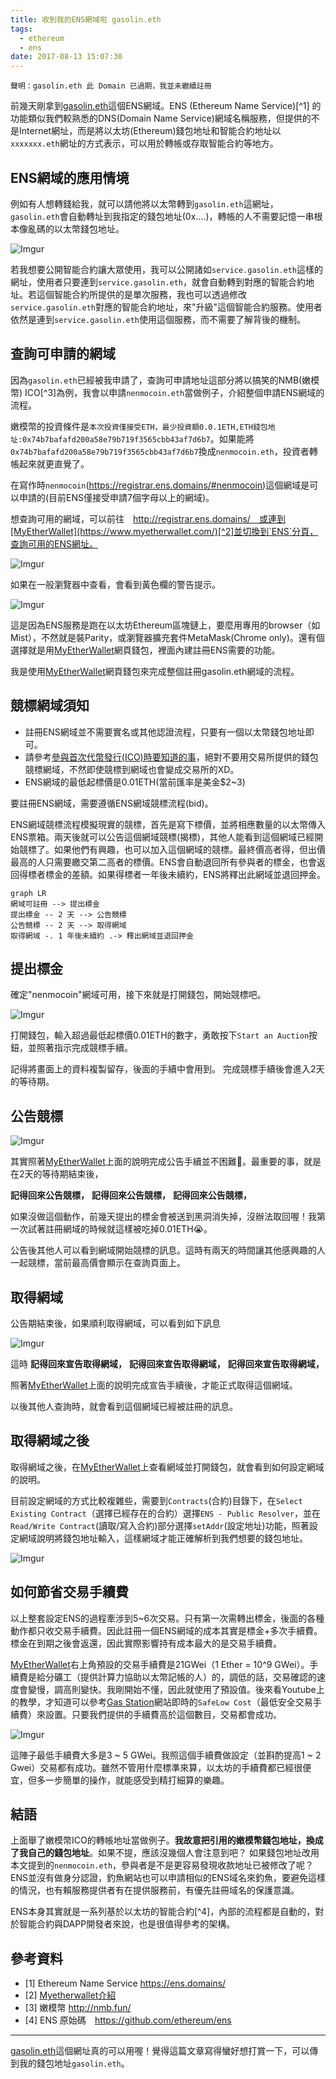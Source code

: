 ```yaml
---
title: 收到我的ENS網域啦 gasolin.eth
tags:
  - ethereum
  - ens
date: 2017-08-13 15:07:30
---
```


```
聲明：gasolin.eth 此 Domain 已過期，我並未繼續註冊
```

前幾天剛拿到[gasolin.eth](https://etherscan.io/enslookup?q=gasolin.eth)這個ENS網域。ENS (Ethereum Name Service)[^1] 的功能類似我們較熟悉的DNS(Domain Name Service)網域名稱服務，但提供的不是Internet網址，而是將以太坊(Ethereum)錢包地址和智能合約地址以`xxxxxxx.eth`網址的方式表示，可以用於轉帳或存取智能合約等地方。

## ENS網域的應用情境

例如有人想轉錢給我，就可以請他將以太幣轉到`gasolin.eth`這網址，`gasolin.eth`會自動轉址到我指定的錢包地址(0x....)，轉帳的人不需要記憶一串根本像亂碼的以太幣錢包地址。

![Imgur](http://i.imgur.com/nkbbryCl.png)

若我想要公開智能合約讓大眾使用，我可以公開諸如`service.gasolin.eth`這樣的網址，使用者只要連到`service.gasolin.eth`，就會自動轉到對應的智能合約地址。若這個智能合約所提供的是單次服務，我也可以透過修改`service.gasolin.eth`對應的智能合約地址，來"升級"這個智能合約服務。使用者依然是連到`service.gasolin.eth`使用這個服務，而不需要了解背後的機制。

## 查詢可申請的網域

因為`gasolin.eth`已經被我申請了，查詢可申請地址這部分將以搞笑的NMB(嫩模幣) ICO[^3]為例，我會以申請`nenmocoin.eth`當做例子，介紹整個申請ENS網域的流程。

嫩模幣的投資條件是`本次投資僅接受ETH，最少投資額0.0.1ETH,ETH錢包地址:0x74b7bafafd200a58e79b719f3565cbb43af7d6b7`。如果能將`0x74b7bafafd200a58e79b719f3565cbb43af7d6b7`換成`nenmocoin.eth`，投資者轉帳起來就更直覺了。

在寫作時`nenmocoin`(https://registrar.ens.domains/#nenmocoin)這個網域是可以申請的(目前ENS僅接受申請7個字母以上的網域)。

想查詢可用的網域，可以前往　http://registrar.ens.domains/　或連到[MyEtherWallet](https://www.myetherwallet.com/)[^2]並切換到`ENS`分頁，查詢可用的ENS網址。

![Imgur](http://i.imgur.com/HIUcvyDl.png)

如果在一般瀏覽器中查看，會看到黃色欄的警告提示。

![Imgur](http://i.imgur.com/I5rrWTHl.png)

這是因為ENS服務是跑在以太坊Ethereum區塊鏈上，要麼用專用的browser（如Mist），不然就是裝Parity，或瀏覽器擴充套件MetaMask(Chrome only)。還有個選擇就是用[MyEtherWallet](https://www.myetherwallet.com/)網頁錢包，裡面內建註冊ENS需要的功能。

我是使用[MyEtherWallet](https://www.myetherwallet.com/)網頁錢包來完成整個註冊gasolin.eth網域的流程。

## 競標網域須知

* 註冊ENS網域並不需要實名或其他認證流程，只要有一個以太幣錢包地址即可。
* 請參考[參與首次代幣發行(ICO)時要知道的事](https://blog.gasolin.idv.tw/2017/08/12/things-to-know-before-join-ico/)，絕對不要用交易所提供的錢包競標網域，不然即使競標到網域也會變成交易所的XD。
* ENS網域的最低起標價是0.01ETH(當前匯率是美金$2~3)

要註冊ENS網域，需要遵循ENS網域競標流程(bid)。

ENS網域競標流程模擬現實的競標，首先是寫下標價，並將相應數量的以太幣傳入ENS票箱。兩天後就可以公告這個網域競標(揭標)，其他人能看到這個網域已經開始競標了。如果他們有興趣，也可以加入這個網域的競標。最終價高者得，但出價最高的人只需要繳交第二高者的標價。ENS會自動退回所有參與者的標金，也會返回得標者標金的差額。如果得標者一年後未續約，ENS將釋出此網域並退回押金。

```mermaid
graph LR
網域可註冊 --> 提出標金
提出標金 -- 2 天 --> 公告競標
公告競標 -- 2 天 --> 取得網域
取得網域 -. 1 年後未續約 .-> 釋出網域並退回押金
```

## 提出標金

確定"nenmocoin"網域可用，接下來就是打開錢包，開始競標吧。

![Imgur](http://i.imgur.com/YEHuJWHl.png)

打開錢包，輸入超過最低起標價0.01ETH的數字，勇敢按下`Start an Auction`按鈕，並照著指示完成競標手續。

記得將畫面上的資料複製留存，後面的手續中會用到。
完成競標手續後會進入2天的等待期。

## 公告競標

![Imgur](http://i.imgur.com/AaQPPa9.png)

其實照著[MyEtherWallet](https://www.myetherwallet.com/)上面的說明完成公告手續並不困難😤。最重要的事，就是在2天的等待期結束後，

**記得回來公告競標，**
**記得回來公告競標，**
**記得回來公告競標，**

如果沒做這個動作，前幾天提出的標金會被送到黑洞消失掉，沒辦法取回喔！我第一次試著註冊網域的時候就這樣被吃掉0.01ETH😭。

公告後其他人可以看到網域開始競標的訊息。這時有兩天的時間讓其他感興趣的人一起競標，當前最高價會顯示在查詢頁面上。

## 取得網域

公告期結束後，如果順利取得網域，可以看到如下訊息

![Imgur](http://i.imgur.com/hg9vHmo.png)

這時
**記得回來宣告取得網域，**
**記得回來宣告取得網域，**
**記得回來宣告取得網域，**

照著[MyEtherWallet](https://www.myetherwallet.com/)上面的說明完成宣告手續後，才能正式取得這個網域。

以後其他人查詢時，就會看到這個網域已經被註冊的訊息。

## 取得網域之後

取得網域之後，在[MyEtherWallet](https://www.myetherwallet.com/)上查看網域並打開錢包，就會看到如何設定網域的說明。

目前設定網域的方式比較複雜些，需要到`Contracts`(合約)目錄下，在`Select Existing Contract`（選擇已經存在的合約）選擇`ENS - Public Resolver`，並在`Read/Write Contract`(讀取/寫入合約)部分選擇`setAddr`(設定地址)功能，照著設定網域說明將錢包地址輸入，這樣網域才能正確解析到我們想要的錢包地址。

![Imgur](http://i.imgur.com/y6jvpAUl.png)

## 如何節省交易手續費

以上整套設定ENS的過程牽涉到5~6次交易。只有第一次需轉出標金，後面的各種動作都只收交易手續費。因此註冊一個ENS網域的成本其實是標金+多次手續費。標金在到期之後會返還，因此實際影響持有成本最大的是交易手續費。

[MyEtherWallet](https://www.myetherwallet.com/)右上角預設的交易手續費是21GWei（1 Ether = 10^9 GWei）。手續費是給分礦工（提供計算力協助以太幣記帳的人）的，調低的話，交易確認的速度會變慢，調高則變快。我剛開始不懂，因此就使用了預設值。後來看Youtube上的教學，才知道可以參考[Gas Station](http://ethgasstation.info/)網站即時的`SafeLow Cost`（最低安全交易手續費）來設置。只要我們提供的手續費高於這個數目，交易都會成功。

![Imgur](http://i.imgur.com/0loyakDl.png)

這陣子最低手續費大多是3 ~ 5 GWei。我照這個手續費做設定（並斟酌提高1 ~ 2 Gwei）交易都有成功。雖然不管用什麼標準來算，以太坊的手續費都已經很便宜，但多一步簡單的操作，就能感受到精打細算的樂趣。

## 結語

上面舉了嫩模幣ICO的轉帳地址當做例子。**我故意把引用的嫩模幣錢包地址，換成了我自己的錢包地址**。如果不提，應該沒幾個人會注意到吧？
如果錢包地址改用本文提到的`nenmocoin.eth`，參與者是不是更容易發現收款地址已被修改了呢？
ENS並沒有做身分認證，釣魚網站也可以申請相似的ENS域名來釣魚，要避免這樣的情況，也有賴服務提供者有在提供服務前，有優先註冊域名的保護意識。

ENS本身其實就是一系列基於以太坊的智能合約[^4]，內部的流程都是自動的，對於智能合約與DAPP開發者來說，也是很值得參考的架構。

## 參考資料

* [1] Ethereum Name Service https://ens.domains/
* [2] [Myetherwallet介紹](http://blockcast.it/2017/05/27/eth-and-eth-token-wallet-series-myetherwallet/)
* [3] 嫩模幣 http://nmb.fun/
* [4] ENS 原始碼　https://github.com/ethereum/ens

----

[gasolin.eth](https://etherscan.io/enslookup?q=gasolin.eth)這個網址真的可以用喔！覺得這篇文章寫得蠻好想打賞一下，可以傳到我的錢包地址`gasolin.eth`。
